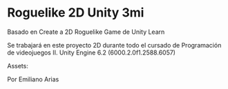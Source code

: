 # Roguelike 2D Unity 3mi
Basado en Create a 2D Roguelike Game de Unity Learn

Se trabajará en este proyecto 2D durante todo el cursado de Programación de videojuegos II. 
Unity Engine 6.2 (6000.2.0f1.2588.6057)

Assets:


Por Emiliano Arias
